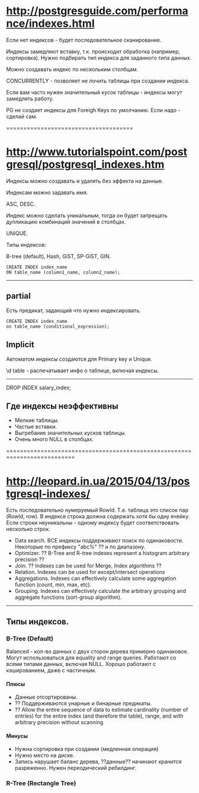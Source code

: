 # http://postgresguide.com/performance/indexes.html

Если нет индексов - будет последовательное сканирование.

Индексы замедляют вставку, т.к. происходит обработка (например, сортировка).
Нужно подбирать тип индекса для заданного типа данных.


Можно создавать индекс по нескольким столбцам.


CONCURRENTLY - позволяет не лочить таблицы при создании индекса.

Если вам часто нужен значительный кусок таблицы - индексы могут замедлять работу.

PG не создает индексы для Foreigh Keys по умолчанию. Если надо - сделай сам.

=====================================

# http://www.tutorialspoint.com/postgresql/postgresql_indexes.htm

Индексы можно создавать и удалять без эффекта на данные.

Индексам можно задавать имя.

ASC, DESC.

Индекс можно сделать уникальным, тогда он будет запрещать дупликацию комбинаций значений в столбцах.

UNIQUE.

Типы индексов:

B-tree (default), Hash, GiST, SP-GiST, GIN.

```
CREATE INDEX index_name
ON table_name (column1_name, column2_name);
```

---

## partial 

Есть предикат, задающий что нужно индексировать.

```
CREATE INDEX index_name
on table_name (conditional_expression);
```

## Implicit

Автоматом индексы создаются для Primary key и Unique.

\d table - распечатывает инфо о таблице, включая индексы.

---

DROP INDEX salary_index;

## Где индексы неэффективны

* Мелкие таблицы.
* Частые вставки.
* Выгребание значительных кусков таблицы.
* Очень много NULL в столбцах.


==========================================================================

# http://leopard.in.ua/2015/04/13/postgresql-indexes/


Есть последовательно нумеруемый RowId.
Т.е. таблица это список пар (RowId, row).
В индексе строка должна содержать хотя бы одну ячейку.
Если строки неуникальны - одному индексу будет соответствовать несколько строк.

* Data search. ВСЕ индексы поддерживают поиск по одинаковости. Некоторые по префиксу "abc%" ?? и по диапазону.
* Optimizer. ?? B-Tree and R-tree indexes represent a histogram arbitrary precision ??
* Join. ?? Indexes can be used for Merge, Index algorithms ??
* Relation. Indexes can be used for except/intersect operations
* Aggregations. Indexes can effectively calculate some aggregation function (count, min, max, etc).
* Grouping. Indexes can effectively calculate the arbitrary grouping and aggregate functions (sort-group algorithm).

-------

## Типы индексов.

### B-Tree (Default)

Balanced - кол-во данных с двух сторон дерева примерно одинаковое.
Могут использоваться для equality and range queries. Работают со всеми типами данных, включая NULL.
Хорошо работают с кэшированием, даже с частичным.

#### Плюсы

* Данные отсортированы.
* ?? Поддерживаются унарные и бинарные предикаты.
* ?? Allow the entire sequence of data to estimate cardinality (number of entries) for the entire index (and therefore the table), range, and with arbitrary precision without scanning

#### Минусы

* Нужна сортировка при создании (медленная операция)
* Нужно место на диске.
* Запись нарушает баланс дерева, ??данные?? начинают хранится разряженно.
  Нужен переодический ребилдинг.

### R-Tree (Rectangle Tree)









